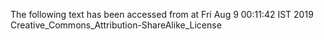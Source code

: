 The following text has been accessed from at Fri Aug 9 00:11:42 IST 2019
Creative_Commons_Attribution-ShareAlike_License
